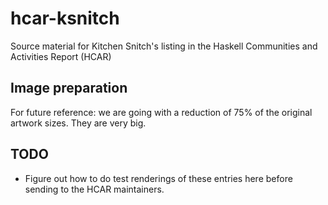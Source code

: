 # hcar-ksnitch

Source material for Kitchen Snitch's listing in the Haskell
Communities and Activities Report (HCAR)


## Image preparation

For future reference: we are going with a reduction of 75% of the
original artwork sizes. They are very big.


## TODO

- Figure out how to do test renderings of these entries here before
  sending to the HCAR maintainers.
